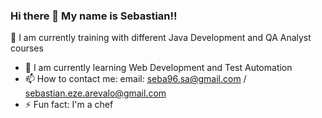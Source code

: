 ### Hi there 👋 My name is Sebastian!!

🔭 I am currently training with different Java Development and QA Analyst courses
- 🌱 I am currently learning Web Development and Test Automation
- 📫 How to contact me:
email: seba96.sa@gmail.com / sebastian.eze.arevalo@gmail.com
- ⚡ Fun fact: I'm a chef


<!--
**SebasAre96/SebasAre96** is a ✨ _special_ ✨ repository because its `README.md` (this file) appears on your GitHub profile.

Here are some ideas to get you started:



- 🔭 I’m currently working on ...
- 🌱 I’m currently learning ...
- 👯 I’m looking to collaborate on ...
- 🤔 I’m looking for help with ...
- 💬 Ask me about ...
- 📫 How to reach me: ...
- 😄 Pronouns: ...
- ⚡ Fun fact: ...
-->
